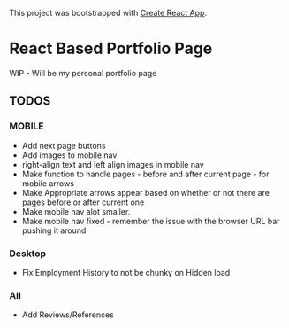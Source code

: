 This project was bootstrapped with [Create React App](https://github.com/facebookincubator/create-react-app).

# React Based Portfolio Page

WIP - Will be my personal portfolio page

## TODOS

### MOBILE
* Add next page buttons
* Add images to mobile nav
* right-align text and left align images in mobile nav
* Make function to handle pages - before and after current page - for mobile arrows
* Make Appropriate arrows appear based on whether or not there are pages before or after current one
* Make mobile nav alot smaller.
* Make mobile nav fixed - remember the issue with the browser URL bar pushing it around

### Desktop
* Fix Employment History to not be chunky on Hidden load

### All
* Add Reviews/References
